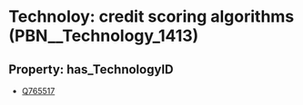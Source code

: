 # Technoloy: __credit scoring algorithms__ (PBN__Technology_1413)

## Property: has_TechnologyID

* [Q765517](Q765517)

